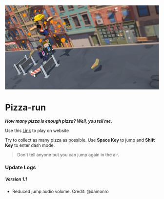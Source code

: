 ![feature-image](feature-image.png)
# Pizza-run
***How many pizza is enough pizza? Well, you tell me.***

Use this [Link](https://play.unity.com/mg/other/build-29l) to play on website

Try to collect as many pizza as possible. Use **Space Key** to jump and **Shift Key** to enter dash mode.

> Don't tell anyone but you can jump again in the air.

### Update Logs
##### Version 1.1
- Reduced jump audio volume. Credit: @damonro